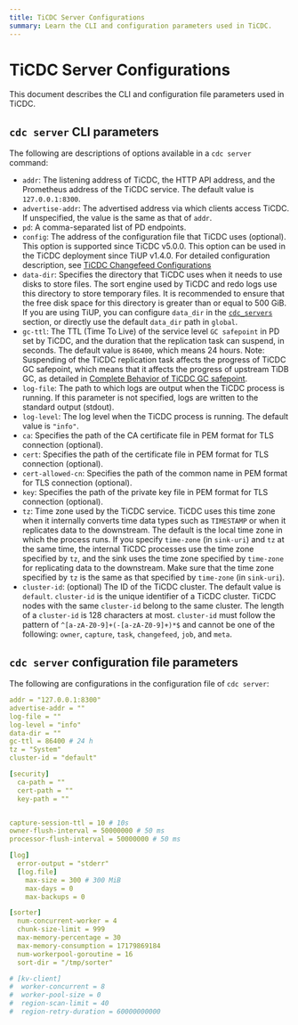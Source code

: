 ```yaml
---
title: TiCDC Server Configurations
summary: Learn the CLI and configuration parameters used in TiCDC.
---
```


# TiCDC Server Configurations

This document describes the CLI and configuration file parameters used in TiCDC.

## `cdc server` CLI parameters

The following are descriptions of options available in a `cdc server` command:

- `addr`: The listening address of TiCDC, the HTTP API address, and the Prometheus address of the TiCDC service. The default value is `127.0.0.1:8300`.
- `advertise-addr`: The advertised address via which clients access TiCDC. If unspecified, the value is the same as that of `addr`.
- `pd`: A comma-separated list of PD endpoints.
- `config`: The address of the configuration file that TiCDC uses (optional). This option is supported since TiCDC v5.0.0. This option can be used in the TiCDC deployment since TiUP v1.4.0. For detailed configuration description, see [TiCDC Changefeed Configurations](/ticdc/ticdc-changefeed-config.md)
- `data-dir`: Specifies the directory that TiCDC uses when it needs to use disks to store files. The sort engine used by TiCDC and redo logs use this directory to store temporary files. It is recommended to ensure that the free disk space for this directory is greater than or equal to 500 GiB. If you are using TiUP, you can configure `data_dir` in the [`cdc_servers`](/tiup/tiup-cluster-topology-reference.md#cdc_servers) section, or directly use the default `data_dir` path in `global`.
- `gc-ttl`: The TTL (Time To Live) of the service level `GC safepoint` in PD set by TiCDC, and the duration that the replication task can suspend, in seconds. The default value is `86400`, which means 24 hours. Note: Suspending of the TiCDC replication task affects the progress of TiCDC GC safepoint, which means that it affects the progress of upstream TiDB GC, as detailed in [Complete Behavior of TiCDC GC safepoint](/ticdc/ticdc-faq.md#what-is-the-complete-behavior-of-ticdc-garbage-collection-gc-safepoint).
- `log-file`: The path to which logs are output when the TiCDC process is running. If this parameter is not specified, logs are written to the standard output (stdout).
- `log-level`: The log level when the TiCDC process is running. The default value is `"info"`.
- `ca`: Specifies the path of the CA certificate file in PEM format for TLS connection (optional).
- `cert`: Specifies the path of the certificate file in PEM format for TLS connection (optional).
- `cert-allowed-cn`: Specifies the path of the common name in PEM format for TLS connection (optional).
- `key`: Specifies the path of the private key file in PEM format for TLS connection (optional).
- `tz`: Time zone used by the TiCDC service. TiCDC uses this time zone when it internally converts time data types such as `TIMESTAMP` or when it replicates data to the downstream. The default is the local time zone in which the process runs. If you specify `time-zone` (in `sink-uri`) and `tz` at the same time, the internal TiCDC processes use the time zone specified by `tz`, and the sink uses the time zone specified by `time-zone` for replicating data to the downstream. Make sure that the time zone specified by `tz` is the same as that specified by `time-zone` (in `sink-uri`).
- `cluster-id`: (optional) The ID of the TiCDC cluster. The default value is `default`. `cluster-id` is the unique identifier of a TiCDC cluster. TiCDC nodes with the same `cluster-id` belong to the same cluster. The length of a `cluster-id` is 128 characters at most. `cluster-id` must follow the pattern of `^[a-zA-Z0-9]+(-[a-zA-Z0-9]+)*$` and cannot be one of the following: `owner`, `capture`, `task`, `changefeed`, `job`, and `meta`.

## `cdc server` configuration file parameters

The following are configurations in the configuration file of `cdc server`:

```yaml
addr = "127.0.0.1:8300"
advertise-addr = ""
log-file = ""
log-level = "info"
data-dir = ""
gc-ttl = 86400 # 24 h
tz = "System"
cluster-id = "default"

[security]
  ca-path = ""
  cert-path = ""
  key-path = ""


capture-session-ttl = 10 # 10s
owner-flush-interval = 50000000 # 50 ms
processor-flush-interval = 50000000 # 50 ms

[log]
  error-output = "stderr"
  [log.file]
    max-size = 300 # 300 MiB
    max-days = 0
    max-backups = 0

[sorter]
  num-concurrent-worker = 4
  chunk-size-limit = 999
  max-memory-percentage = 30
  max-memory-consumption = 17179869184
  num-workerpool-goroutine = 16
  sort-dir = "/tmp/sorter"

# [kv-client]
#  worker-concurrent = 8
#  worker-pool-size = 0
#  region-scan-limit = 40
#  region-retry-duration = 60000000000
```
